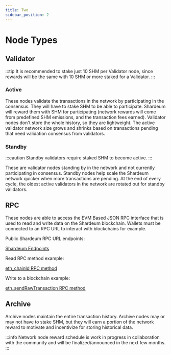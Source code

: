 ```yaml
---
title: Two
sidebar_position: 2
---
```


# Node Types

## Validator

:::tip
It is recommended to stake just 10 SHM per Validator node, 
since rewards will be the same with 10 SHM or more staked for a Validator. 
:::

### Active

These nodes validate the transactions in the network by participating in the consensus. They will have to stake SHM to be able to participate. Shardeum will reward them with SHM for participating (network rewards will come from predefined SHM emissions, and the transaction fees earned). Validator nodes don't store the whole history, so they are lightweight. The active validator network size grows and shrinks based on transactions pending that need validation consensus from validators.

### Standby

:::caution
Standby validators require staked SHM to become active.
:::

These are validator nodes standing by in the network and not currently participating in consensus. Standby nodes help scale the Shardeum network quicker when more transactions are pending. At the end of every cycle, the oldest active validators in the network are rotated out for standby validators.

## RPC

These nodes are able to access the EVM Based JSON RPC interface that is used to read and write data on the Shardeum blockchain.
Wallets must be connected to an RPC URL to interact with blockchains for example. 

Public Shardeum RPC URL endpoints:

[Shardeum Endpoints](/network/endpoints)

Read RPC method example:

[eth_chainId RPC method](https://www.quicknode.com/docs/ethereum/eth_chainId)

Write to a blockchain example:

[eth_sendRawTransaction RPC method](https://www.quicknode.com/docs/ethereum/eth_sendRawTransaction)

## Archive

Archive nodes maintain the entire transaction history. Archive nodes may or may not have to stake SHM, but they will earn a portion of the network reward to motivate and incentivize for storing historical data.

:::info
Network node reward schedule is work in progress in collaboration with the community and will be finalized/announced in the next few months.
:::